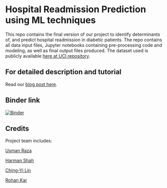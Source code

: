 # Hospital Readmission Prediction using ML techniques
This repo contains the final version of our project to identify determinants of, and predict hospital readmission in diabetic patients. The repo contains all data input files, Jupyter notebooks containing pre-processing code and modeling, as well as final output files produced. The dataset used is publicly available [here at UCI repository](https://archive.ics.uci.edu/ml/datasets/diabetes).


## For detailed description and tutorial
Read our [blog post here](https://medium.com/@uraza/how-to-use-machine-learning-to-predict-hospital-readmissions-part-1-bd137cbdba07).

## Binder link
[![Binder](https://mybinder.org/badge_logo.svg)](https://mybinder.org/v2/gh/KevinDufendach/readmission-prediction/master)

## Credits
Project team includes:

[Usman Raza](https://www.linkedin.com/in/uraza/)

[Harman Shah](https://www.ischool.berkeley.edu/people/harman-shah-singh)

[Ching-Yi Lin](https://www.ischool.berkeley.edu/people/ching-yi-lin)

[Rohan Kar](https://www.ischool.berkeley.edu/people/rohan-kar)
